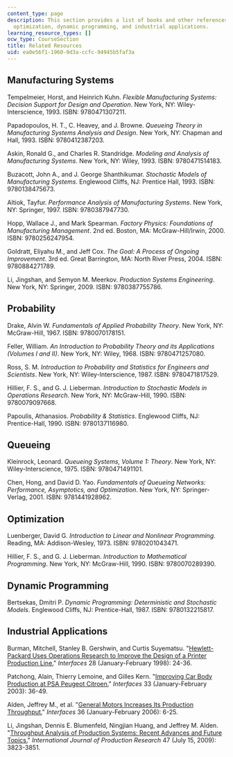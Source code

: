 ```yaml
---
content_type: page
description: This section provides a list of books and other references on queueing,
  optimization, dynamic programming, and industrial applications.
learning_resource_types: []
ocw_type: CourseSection
title: Related Resources
uid: ea0e56f1-1960-9d3a-ccfc-94945b5faf3a
---
```


Manufacturing Systems
---------------------

Tempelmeier, Horst, and Heinrich Kuhn. _Flexible Manufacturing Systems: Decision Support for Design and Operation_. New York, NY: Wiley-Interscience, 1993. ISBN: 9780471307211.

Papadopoulos, H. T., C. Heavey, and J. Browne. _Queueing Theory in Manufacturing Systems Analysis and Design_. New York, NY: Chapman and Hall, 1993. ISBN: 9780412387203.

Askin, Ronald G., and Charles R. Standridge. _Modeling and Analysis of Manufacturing Systems_. New York, NY: Wiley, 1993. ISBN: 9780471514183.

Buzacott, John A., and J. George Shanthikumar. _Stochastic Models of Manufacturing Systems_. Englewood Cliffs, NJ: Prentice Hall, 1993. ISBN: 9780138475673.

Altiok, Tayfur. _Performance Analysis of Manufacturing Systems_. New York, NY: Springer, 1997. ISBN: 9780387947730.

Hopp, Wallace J., and Mark Spearman. _Factory Physics: Foundations of Manufacturing Management_. 2nd ed. Boston, MA: McGraw-Hill/Irwin, 2000. ISBN: 9780256247954.

Goldratt, Eliyahu M., and Jeff Cox. _The Goal: A Process of Ongoing Improvement_. 3rd ed. Great Barrington, MA: North River Press, 2004. ISBN: 9780884271789.

Li, Jingshan, and Semyon M. Meerkov. _Production Systems Engineering_. New York, NY: Springer, 2009. ISBN: 9780387755786.

Probability
-----------

Drake, Alvin W. _Fundamentals of Applied Probability Theory_. New York, NY: McGraw-Hill, 1967. ISBN: 9780070178151.

Feller, William. _An Introduction to Probability Theory and its Applications (Volumes I and II)_. New York, NY: Wiley, 1968. ISBN: 9780471257080.

Ross, S. M. _Introduction to Probability and Statistics for Engineers and Scientists_. New York, NY: Wiley-Interscience, 1987. ISBN: 9780471817529.

Hillier, F. S., and G. J. Lieberman. _Introduction to Stochastic Models in Operations Research_. New York, NY: McGraw-Hill, 1990. ISBN: 9780079097668.

Papoulis, Athanasios. _Probability & Statistics_. Englewood Cliffs, NJ: Prentice-Hall, 1990. ISBN: 9780137116980.

Queueing
--------

Kleinrock, Leonard. _Queueing Systems, Volume 1: Theory_. New York, NY: Wiley-Interscience, 1975. ISBN: 9780471491101.

Chen, Hong, and David D. Yao. _Fundamentals of Queueing Networks: Performance, Asymptotics, and Optimization_. New York, NY: Springer-Verlag, 2001. ISBN: 9781441928962.

Optimization
------------

Luenberger, David G. _Introduction to Linear and Nonlinear Programming_. Reading, MA: Addison-Wesley, 1973. ISBN: 9780201043471.

Hillier, F. S., and G. J. Lieberman. _Introduction to Mathematical Programming_. New York, NY: McGraw-Hill, 1990. ISBN: 9780070289390.

Dynamic Programming
-------------------

Bertsekas, Dmitri P. _Dynamic Programming: Deterministic and Stochastic Models_. Englewood Cliffs, NJ: Prentice-Hall, 1987. ISBN: 9780132215817.

Industrial Applications
-----------------------

Burman, Mitchell, Stanley B. Gershwin, and Curtis Suyematsu. "[Hewlett-Packard Uses Operations Research to Improve the Design of a Printer Production Line.](http://dx.doi.org/10.1287/inte.28.1.24)" _Interfaces_ 28 (January-February 1998): 24-36.

Patchong, Alain, Thierry Lemoine, and Gilles Kern. "[Improving Car Body Production at PSA Peugeot Citroen.](http://dx.doi.org/10.1287/inte.33.1.36.12723)" _Interfaces_ 33 (January-February 2003): 36-49.

Alden, Jeffrey M., et al. "[General Motors Increases Its Production Throughput.](http://dx.doi.org/10.1287/inte.1050.0181)" _Interfaces_ 36 (January-February 2006): 6-25.

Li, Jingshan, Dennis E. Blumenfeld, Ningjian Huang, and Jeffrey M. Alden. "[Throughput Analysis of Production Systems: Recent Advances and Future Topics.](http://dx.doi.org/10.1080/00207540701829752)" _International Journal of Production Research_ 47 (July 15, 2009): 3823-3851.